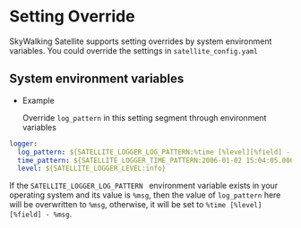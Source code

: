 # Setting Override
SkyWalking Satellite supports setting overrides by system environment variables. 
You could override the settings in `satellite_config.yaml`


## System environment variables
- Example

  Override `log_pattern` in this setting segment through environment variables
  
```yaml
logger:
  log_pattern: ${SATELLITE_LOGGER_LOG_PATTERN:%time [%level][%field] - %msg}
  time_pattern: ${SATELLITE_LOGGER_TIME_PATTERN:2006-01-02 15:04:05.000}
  level: ${SATELLITE_LOGGER_LEVEL:info}
```

If the `SATELLITE_LOGGER_LOG_PATTERN ` environment variable exists in your operating system and its value is `%msg`, 
then the value of `log_pattern` here will be overwritten to `%msg`, otherwise, it will be set to `%time [%level][%field] - %msg`.





